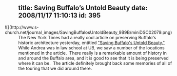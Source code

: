 title: Saving Buffalo’s Untold Beauty
date: 2008/11/17 11:10:13
id: 395
---
<div class="wlWriterEditableSmartContent" id="scid:8747F07C-CDE8-481f-B0DF-C6CFD074BF67:a1d79da7-651b-44c8-9859-5d806945d203" style="padding-right: 0px; display: inline; padding-left: 0px; float: right; padding-bottom: 0px; margin: 0px; padding-top: 0px">![](http://www.s-church.net/journal_images/SavingBuffalosUntoldBeauty_9B9B/miniDSC02079.png)</div>

The New York Times had a really cool article on preserving Buffalo's historic architecture yesterday, entitled ["Saving Buffalo's Untold Beauty."](http://www.nytimes.com/2008/11/16/arts/design/16ouro.html?partner=permalink&exprod=permalink)  While Andrea was in law school at UB, we saw a number of the locations mentioned in the article.  There really is a remarkable amount of history in and around the Buffalo area, and it is good to see that it is being preserved where it can be.  The article definitely brought back some memories of all of the touring that we did around there.